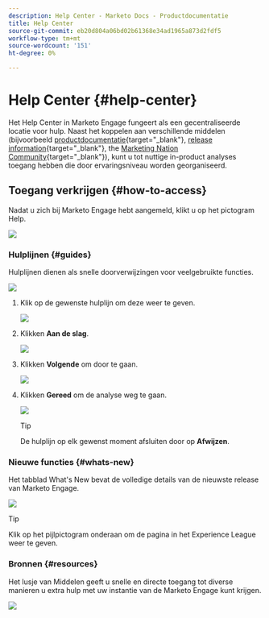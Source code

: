 ```yaml
---
description: Help Center - Marketo Docs - Productdocumentatie
title: Help Center
source-git-commit: eb20d804a06bd02b61368e34ad1965a873d2fdf5
workflow-type: tm+mt
source-wordcount: '151'
ht-degree: 0%

---
```


# Help Center {#help-center}

Het Help Center in Marketo Engage fungeert als een gecentraliseerde locatie voor hulp. Naast het koppelen aan verschillende middelen (bijvoorbeeld [productdocumentatie](/help/marketo/home.md){target="_blank"}, [release information](/help/marketo/release-notes/current.md){target="_blank"}, the [Marketing Nation Community](https://nation.marketo.com/){target="_blank"}), kunt u tot nuttige in-product analyses toegang hebben die door ervaringsniveau worden georganiseerd.

## Toegang verkrijgen {#how-to-access}

Nadat u zich bij Marketo Engage hebt aangemeld, klikt u op het pictogram Help.

![](assets/help-center-1.png)

### Hulplijnen {#guides}

Hulplijnen dienen als snelle doorverwijzingen voor veelgebruikte functies.

![](assets/help-center-2.png)

1. Klik op de gewenste hulplijn om deze weer te geven.

   ![](assets/help-center-3.png)

1. Klikken **Aan de slag**.

   ![](assets/help-center-4.png)

1. Klikken **Volgende** om door te gaan.

   ![](assets/help-center-5.png)

1. Klikken **Gereed** om de analyse weg te gaan.

   ![](assets/help-center-6.png)

   >[!TIP]
   >
   >De hulplijn op elk gewenst moment afsluiten door op **Afwijzen**.

### Nieuwe functies {#whats-new}

Het tabblad What&#39;s New bevat de volledige details van de nieuwste release van Marketo Engage.

![](assets/help-center-7.png)

>[!TIP]
>
>Klik op het pijlpictogram onderaan om de pagina in het Experience League weer te geven.

### Bronnen {#resources}

Het lusje van Middelen geeft u snelle en directe toegang tot diverse manieren u extra hulp met uw instantie van de Marketo Engage kunt krijgen.

![](assets/help-center-8.png)
